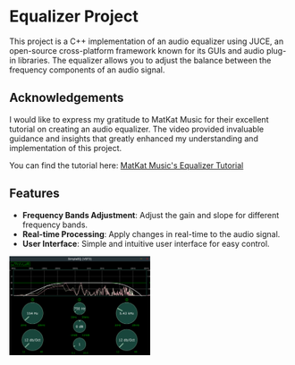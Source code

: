 # Equalizer Project

This project is a C++ implementation of an audio equalizer using JUCE, an open-source cross-platform framework known for its GUIs and audio plug-in libraries. The equalizer allows you to adjust the balance between the frequency components of an audio signal.

## Acknowledgements

I would like to express my gratitude to MatKat Music for their excellent tutorial on creating an audio equalizer. The video provided invaluable guidance and insights that greatly enhanced my understanding and implementation of this project.

You can find the tutorial here: [MatKat Music's Equalizer Tutorial](https://www.youtube.com/watch?v=i_Iq4_Kd7Rc)

## Features

- **Frequency Bands Adjustment**: Adjust the gain and slope for different frequency bands.
- **Real-time Processing**: Apply changes in real-time to the audio signal.
- **User Interface**: Simple and intuitive user interface for easy control.


<img src="https://github.com/travis-is-wright/JUCE-C-Equalizer/blob/master/equalizer.png" style="width: 50%">
